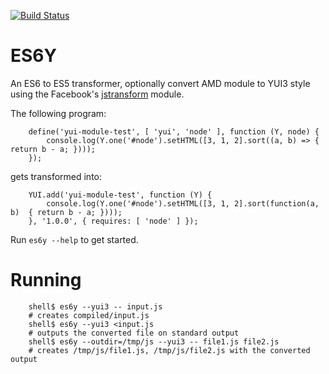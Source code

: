 [![Build Status](https://travis-ci.org/g13n/es6y.png)](https://travis-ci.org/g13n/es6y)

# ES6Y

An ES6 to ES5 transformer, optionally convert AMD module to YUI3 style using the Facebook's
[jstransform](https://github.com/facebook/jstransform) module.

The following program:

		define('yui-module-test', [ 'yui', 'node' ], function (Y, node) {
		    console.log(Y.one('#node').setHTML([3, 1, 2].sort((a, b) => { return b - a; })));
		});

gets transformed into:

		YUI.add('yui-module-test', function (Y) {
		    console.log(Y.one('#node').setHTML([3, 1, 2].sort(function(a, b)  { return b - a; })));
		}, '1.0.0', { requires: [ 'node' ] });

Run `es6y --help` to get started.

# Running

		shell$ es6y --yui3 -- input.js
		# creates compiled/input.js
		shell$ es6y --yui3 <input.js
		# outputs the converted file on standard output
		shell$ es6y --outdir=/tmp/js --yui3 -- file1.js file2.js
		# creates /tmp/js/file1.js, /tmp/js/file2.js with the converted output
